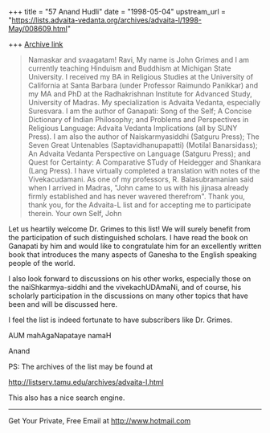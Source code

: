 +++
title = "57 Anand Hudli"
date = "1998-05-04"
upstream_url = "https://lists.advaita-vedanta.org/archives/advaita-l/1998-May/008609.html"

+++
[Archive link](https://lists.advaita-vedanta.org/archives/advaita-l/1998-May/008609.html)

>Namaskar and svaagatam!
>Ravi,
>   My name is John Grimes and I am currently teaching Hinduism and
Buddhism
>at Michigan State University. I received my BA in Religious Studies at
the
>University of California at Santa Barbara (under Professor Raimundo
>Panikkar) and my MA and PhD at the Radhakrishnan Institute for Advanced
>Study, University of Madras. My specialization is Advaita Vedanta,
>especially Suresvara. I am the author of Ganapati: Song of the Self; A
>Concise Dictionary of Indian Philosophy; and Problems and Perspectives
in
>Religious Language: Advaita Vedanta Implications (all by SUNY Press). I
am
>also the author of Naiskarmyasiddhi (Satguru Press); The Seven Great
>Untenables (Saptavidhanupapatti) (Motilal Banarsidass); An Advaita
Vedanta
>Perspective on Language (Satguru Press); and Quest for Certainty: A
>Comparative STudy of Heidegger and Shankara (Lang Press).
>I have virtually completed a translation with notes of the
Vivekacudamani.
>As one of my professors, R. Balasubramanian said when I arrived in
Madras,
>"John came to us with his jijnasa already firmly established and has
never
>wavered therefrom". Thank you, thank you, for the Advaita-L list and
for
>accepting me to participate therein.
>Your own Self,
>John
>

 Let us heartily welcome Dr. Grimes to this list! We will surely
 benefit from the participation of such distinguished scholars. I
 have read the book on Ganapati by him and would like to congratulate
 him for an excellently written book that introduces the many aspects
 of Ganesha to the English speaking people of the world.

 I also look forward to discussions on his other works, especially
 those on the naiShkarmya-siddhi and the vivekachUDAmaNi, and
 of course, his scholarly participation in the discussions on many
 other topics that have been and will be discussed here.

 I feel the list is indeed fortunate to have subscribers like
 Dr. Grimes.

 AUM mahAgaNapataye namaH

 Anand

 PS: The archives of the list may be found at

 http://listserv.tamu.edu/archives/advaita-l.html

 This also has a nice search engine.





______________________________________________________
Get Your Private, Free Email at http://www.hotmail.com

